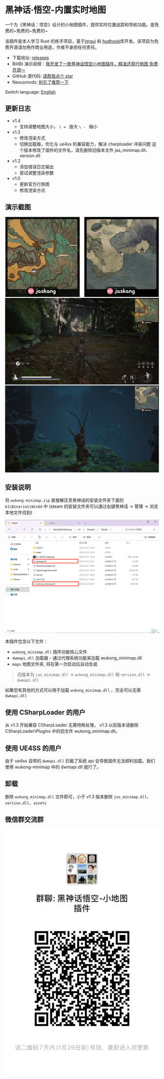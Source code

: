 # 黑神话·悟空-内置实时地图

一个为《黑神话：悟空》设计的小地图插件，提供实时位置追踪和导航功能。是免费的~免费的~免费的~

该插件是本人学习 Rust 的练手项目，基于[imgui](https://github.com/ocornut/imgui) 和 [hudhook](https://github.com/veeenu/hudhook?from=jaskang)库开发。该项目为免费开源请勿用作商业用途，作者不承担任何责任。

- 下载地址: [releases](https://github.com/jaskang/wukong-minimap/releases)
- BiliBli 演示视频：[我开发了一款黑神话悟空小地图插件，精准还原行旅图 免费开源～](https://www.bilibili.com/video/BV1FxrTYeEaA/?share_source=copy_web&vd_source=dcfc3e9cca2640bbaa21c24979c4c34b)
- GitHub 源代码: [请帮我点个 star](https://github.com/jaskang/wukong-minimap)
- Nexusmods: [别忘了推荐一下](https://www.nexusmods.com/blackmythwukong/mods/956)

Switch language: [English](README.en.md)

## 更新日志

- v1.4
  - 支持调整地图大小， `\ = ` 放大 `\ - ` 缩小
- v1.3
  - 修改渲染方式
  - 切换加载器，优化与 ue4ss 的兼容能力，解决 charploader 冲突问题
    这个版本修改了插件的文件名，请先删除旧版本文件 jas_minimap.dll、version.dll
- v1.2
  - 添加错误日志输出
  - 尝试调整渲染参数
- v1.0
  - 更新官方行旅图
  - 修改渲染方式

## 演示截图

![alt text](./docs/demo0.png)
![alt text](./docs/demo1.png)
![alt text](./docs/demo2.png)

## 安装说明

将 `wukong-minimap.zip` 直接解压至黑神话的安装文件夹下面的 `b1\Binaries\Win64` 中 (steam 的安装文件夹可以通过右键黑神话 -> 管理 -> 浏览本地文件找到)

![alt text](./docs/install0.png)

本插件包含以下文件：

- `wukong_minimap.dll` 插件功能核心文件
- `dwmapi.dll` 加载器 - 通过代理系统功能来加载 wukong_minimap.dll
- `maps` 地图文件夹, 将在第一次启动后自动生成

> 旧版本为 `jas_minimap.dll` -> `wukong_minimap.dll` 和 `version.dll` -> `dwmapi.dll`

如果您有其他的方式可以用于加载 `wukong_minimap.dll` ，完全可以无需 `dwmapi.dll`

## 使用 CSharpLoader 的用户

从 v1.3 开始兼容 CSharpLoader 无需特殊处理， v1.3 以前版本请删除 CSharpLoader\Plugins 中的旧文件 wukong_minimap.dll。

## 使用 UE4SS 的用户

由于 ue4ss 自带的 `dwmapi.dll` 拦截了系统 api 会导致插件无法顺利加载，我们使用 wukong-minimap 中的 dwmapi.dll 就行了。

## 卸载

删除 `wukong_minimap.dll` 文件即可，小于 v1.3 版本删除 `jas_minimap.dll`、`version.dll`、`assets`

## 微信群交流群

<div align="center">

![alt text](./docs/wechat.png)

</div>
